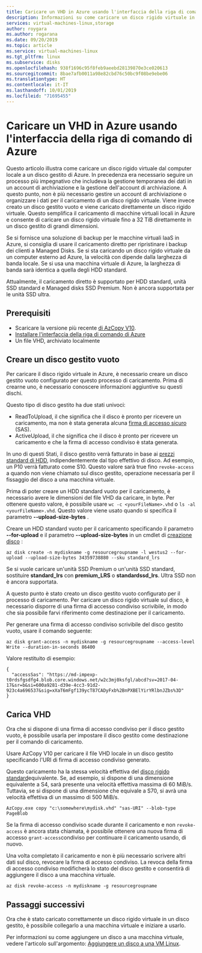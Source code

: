 ```yaml
---
title: Caricare un VHD in Azure usando l'interfaccia della riga di comando di Azure
description: Informazioni su come caricare un disco rigido virtuale in un disco gestito di Azure usando l'interfaccia della riga di comando di Azure.
services: virtual-machines-linux,storage
author: roygara
ms.author: rogarana
ms.date: 09/20/2019
ms.topic: article
ms.service: virtual-machines-linux
ms.tgt_pltfrm: linux
ms.subservice: disks
ms.openlocfilehash: 938f1696c95f8feb9aeebd28139870e3ce020613
ms.sourcegitcommit: 8bae7afb0011a98e82cbd76c50bc9f08be9ebe06
ms.translationtype: HT
ms.contentlocale: it-IT
ms.lasthandoff: 10/01/2019
ms.locfileid: "71695455"
---
```

# <a name="upload-a-vhd-to-azure-using-azure-cli"></a>Caricare un VHD in Azure usando l'interfaccia della riga di comando di Azure

Questo articolo illustra come caricare un disco rigido virtuale dal computer locale a un disco gestito di Azure. In precedenza era necessario seguire un processo più impegnativo che includeva la gestione temporanea dei dati in un account di archiviazione e la gestione dell'account di archiviazione. A questo punto, non è più necessario gestire un account di archiviazione o organizzare i dati per il caricamento di un disco rigido virtuale. Viene invece creato un disco gestito vuoto e viene caricato direttamente un disco rigido virtuale. Questo semplifica il caricamento di macchine virtuali locali in Azure e consente di caricare un disco rigido virtuale fino a 32 TiB direttamente in un disco gestito di grandi dimensioni.

Se si fornisce una soluzione di backup per le macchine virtuali IaaS in Azure, si consiglia di usare il caricamento diretto per ripristinare i backup dei clienti a Managed Disks. Se si sta caricando un disco rigido virtuale da un computer esterno ad Azure, la velocità con dipende dalla larghezza di banda locale. Se si usa una macchina virtuale di Azure, la larghezza di banda sarà identica a quella degli HDD standard.

Attualmente, il caricamento diretto è supportato per HDD standard, unità SSD standard e Managed disks SSD Premium. Non è ancora supportata per le unità SSD ultra.

## <a name="prerequisites"></a>Prerequisiti

- Scaricare la versione più recente [di AzCopy V10](../../storage/common/storage-use-azcopy-v10.md#download-and-install-azcopy).
- [Installare l'interfaccia della riga di comando di Azure](/cli/azure/install-azure-cli)
- Un file VHD, archiviato localmente

## <a name="create-an-empty-managed-disk"></a>Creare un disco gestito vuoto

Per caricare il disco rigido virtuale in Azure, è necessario creare un disco gestito vuoto configurato per questo processo di caricamento. Prima di crearne uno, è necessario conoscere informazioni aggiuntive su questi dischi.

Questo tipo di disco gestito ha due stati univoci:

- ReadToUpload, il che significa che il disco è pronto per ricevere un caricamento, ma non è stata generata alcuna [firma di accesso sicuro](https://docs.microsoft.com/azure/storage/common/storage-dotnet-shared-access-signature-part-1) (SAS).
- ActiveUpload, il che significa che il disco è pronto per ricevere un caricamento e che la firma di accesso condiviso è stata generata.

In uno di questi Stati, il disco gestito verrà fatturato in base ai [prezzi standard di HDD](https://azure.microsoft.com/pricing/details/managed-disks/), indipendentemente dal tipo effettivo di disco. Ad esempio, un P10 verrà fatturato come S10. Questo valore sarà true fino `revoke-access` a quando non viene chiamato sul disco gestito, operazione necessaria per il fissaggio del disco a una macchina virtuale.

Prima di poter creare un HDD standard vuoto per il caricamento, è necessario avere le dimensioni del file VHD da caricare, in byte. Per ottenere questo valore, è possibile usare `wc -c <yourFileName>.vhd` o `ls -al <yourFileName>.vhd`. Questo valore viene usato quando si specifica il parametro **--upload-size-bytes** .

Creare un HDD standard vuoto per il caricamento specificando il parametro **--for-upload** e il parametro **--upload-size-bytes** in un cmdlet di [creazione disco](/cli/azure/disk#az-disk-create) :

```azurecli-interactive
az disk create -n mydiskname -g resourcegroupname -l westus2 --for-upload --upload-size-bytes 34359738880 --sku standard_lrs
```

Se si vuole caricare un'unità SSD Premium o un'unità SSD standard, sostituire **standard_lrs** con **premium_LRS** o **standardssd_lrs**. Ultra SSD non è ancora supportata.

A questo punto è stato creato un disco gestito vuoto configurato per il processo di caricamento. Per caricare un disco rigido virtuale sul disco, è necessario disporre di una firma di accesso condiviso scrivibile, in modo che sia possibile farvi riferimento come destinazione per il caricamento.

Per generare una firma di accesso condiviso scrivibile del disco gestito vuoto, usare il comando seguente:

```azurecli-interactive
az disk grant-access -n mydiskname -g resourcegroupname --access-level Write --duration-in-seconds 86400
```

Valore restituito di esempio:

```
{
  "accessSas": "https://md-impexp-t0rdsfgsdfg4.blob.core.windows.net/w2c3mj0ksfgl/abcd?sv=2017-04-17&sr=b&si=600a9281-d39e-4cc3-91d2-923c4a696537&sig=xXaT6mFgf139ycT87CADyFxb%2BnPXBElYirYRlbnJZbs%3D"
}
```

## <a name="upload-vhd"></a>Carica VHD

Ora che si dispone di una firma di accesso condiviso per il disco gestito vuoto, è possibile usarla per impostare il disco gestito come destinazione per il comando di caricamento.

Usare AzCopy V10 per caricare il file VHD locale in un disco gestito specificando l'URI di firma di accesso condiviso generato.

Questo caricamento ha la stessa velocità effettiva del [disco rigido standard](disks-types.md#standard-hdd)equivalente. Se, ad esempio, si dispone di una dimensione equivalente a S4, sarà presente una velocità effettiva massima di 60 MiB/s. Tuttavia, se si dispone di una dimensione che equivale a S70, si avrà una velocità effettiva di un massimo di 500 MiB/s.

```
AzCopy.exe copy "c:\somewhere\mydisk.vhd" "sas-URI" --blob-type PageBlob
```

Se la firma di accesso condiviso scade durante il caricamento e non `revoke-access` è ancora stata chiamata, è possibile ottenere una nuova firma di accesso `grant-access`condiviso per continuare il caricamento usando, di nuovo.

Una volta completato il caricamento e non è più necessario scrivere altri dati sul disco, revocare la firma di accesso condiviso. La revoca della firma di accesso condiviso modificherà lo stato del disco gestito e consentirà di aggiungere il disco a una macchina virtuale.

```azurecli-interactive
az disk revoke-access -n mydiskname -g resourcegroupname
```

## <a name="next-steps"></a>Passaggi successivi

Ora che è stato caricato correttamente un disco rigido virtuale in un disco gestito, è possibile collegarlo a una macchina virtuale e iniziare a usarlo.

Per informazioni su come aggiungere un disco a una macchina virtuale, vedere l'articolo sull'argomento: [Aggiungere un disco a una VM Linux](add-disk.md).
